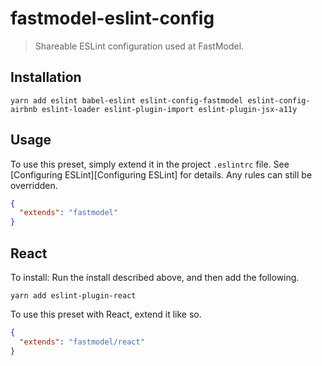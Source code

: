# fastmodel-eslint-config

> Shareable ESLint configuration used at FastModel.


## Installation

```
yarn add eslint babel-eslint eslint-config-fastmodel eslint-config-airbnb eslint-loader eslint-plugin-import eslint-plugin-jsx-a11y
```


## Usage

To use this preset, simply extend it in the project `.eslintrc` file. See [Configuring ESLint][Configuring ESLint] for details. Any rules can still be overridden.


```json
{
  "extends": "fastmodel"
}
```

## React

To install: Run the install described above, and then add the following.

```
yarn add eslint-plugin-react
```


To use this preset with React, extend it like so.

```json
{
  "extends": "fastmodel/react"
}
```
